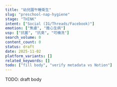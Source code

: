 ```yaml
---
title: "幼兒園午睡衛生"
slug: "preschool-nap-hygiene"
stage: "THINK"
intent: ["Social (IG/Threads/Facebook)"]
emotion: ["焦慮", "擔心生病"]
usp: ["抗菌", "抗臭", "可機洗"]
search_volume: 0
content_count: 0
status: draft
date: 2025-11-02
platform_variants: []
related_keywords: []
todo: ["fill body", "verify metadata vs Notion"]
---
```


TODO: draft body
